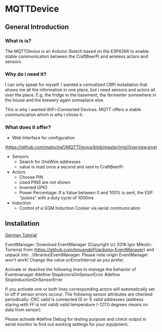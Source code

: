 # MQTTDevice

## General Introduction
### What is is?

The MQTTDevice is an Arduino Sketch based on the ESP8266 to enable stable communication between the CraftBeerPi and wireless actors and sensors.

### Why do i need it?

I can only speak for myself. I wanted a centralized CBPi installation that shows me all the information in one place, but i need sensors and actors all over the place. E.g. the fridge in the basement, the fermenter somewhere in the house and the brewery again someplace else.

This is why i wanted WiFi-Connected Devices. MQTT offers a stable communication which is why i chose it.

### What does it offer?

* Web Interface for configuration

(https://github.com/matschie1/MQTTDevice/blob/master/img/Overview.png)

* Sensors
  * Search for OneWire addresses
  * value is read once a second and sent to CraftBeerPi
* Actors
  * Choose PIN
  * Used PINS are not shown
  * Inverted GPIO
  * Power Percentage: If a Value between 0 and 100% is sent, the ESP "pulses" with a duty cycle of 1000ms
* Induction
  * Control of a GGM Induction Cooker via serial communication

## Installation

[German Tutorial](https://hobbybrauer.de/forum/viewtopic.php?f=58&t=19036&p=309196#p309196)

EventManager:
Download EventManager (Copyright (c) 2016 Igor Mikolic-Torreira) from (https://github.com/InnuendoPi/arduino-EventManager) and unpack into ..\libraries\EventManager. Please note origin EventManager won't work! 
Change the value onErrorInterval as you prefer.

Activate or deactive the following lines to manage the behavior of Eventmanager
#define StopActorsOnSensorError
#define StopInductionOnSensorError

If you activate one or both lines corresponding actors will automatically set to off if sensor errors occour. The following sensor attributes are checked periodically:
CRC valid
is connected (0 or 1)
valid addresses (address staring with FF is not valid)
valid temperature (-127.0 degrees means no data from sensor)

Please activate 
#define Debug 
for testing purpose and check output in serial monitor to find out working settings for your equipment.